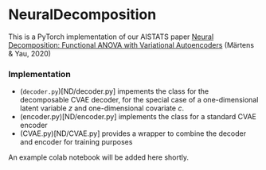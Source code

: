 # NeuralDecomposition

This is a PyTorch implementation of our AISTATS paper [Neural Decomposition: Functional ANOVA with Variational Autoencoders](arxiv.org/abs/2006.14293) (Märtens & Yau, 2020)

### Implementation 

* (`decoder.py`)[ND/decoder.py] impements the class for the decomposable CVAE decoder, for the special case of a one-dimensional latent variable *z* and one-dimensional covariate *c*.
* (encoder.py)[ND/encoder.py] implements the class for a standard CVAE encoder
* (CVAE.py)[ND/CVAE.py] provides a wrapper to combine the decoder and encoder for training purposes

An example colab notebook will be added here shortly. 
